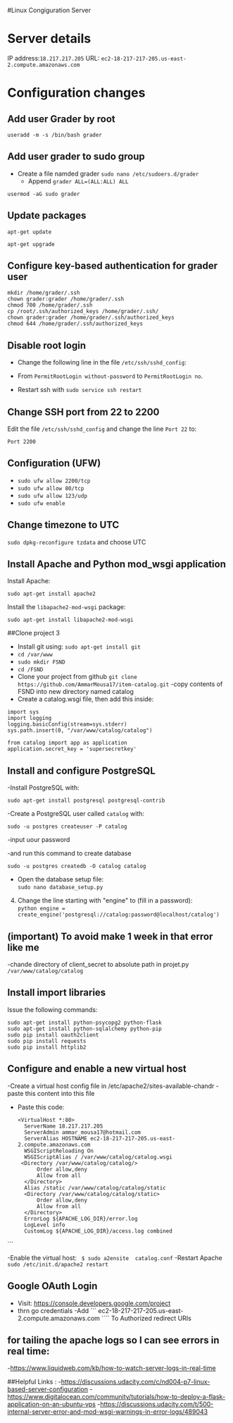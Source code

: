 
#Linux Congiguration Server

# Server details
IP address:`18.217.217.205`
URL: `ec2-18-217-217-205.us-east-2.compute.amazonaws.com`

# Configuration changes

## Add user Grader by root
`useradd -m -s /bin/bash grader`

## Add user grader to sudo group
- Create a file namded grader `sudo nano /etc/sudoers.d/grader`
  - Append `grader ALL=(ALL:ALL) ALL`
```
usermod -aG sudo grader
```

## Update packages

`apt-get update`

`apt-get upgrade` 



## Configure key-based authentication for grader user
```
mkdir /home/grader/.ssh
chown grader:grader /home/grader/.ssh
chmod 700 /home/grader/.ssh
cp /root/.ssh/authorized_keys /home/grader/.ssh/
chown grader:grader /home/grader/.ssh/authorized_keys
chmod 644 /home/grader/.ssh/authorized_keys
```

## Disable root login
- Change the following line in the file `/etc/ssh/sshd_config`:

- From `PermitRootLogin without-password` to `PermitRootLogin no`.


 - Restart ssh with `sudo service ssh restart`



## Change SSH port from 22 to 2200
Edit the file `/etc/ssh/sshd_config` and change the line `Port 22` to:

`Port 2200`



## Configuration (UFW)
 - `sudo ufw allow 2200/tcp`
  - `sudo ufw allow 80/tcp`
  - `sudo ufw allow 123/udp`
  - `sudo ufw enable`
  
## Change timezone to UTC

`sudo dpkg-reconfigure tzdata` and choose UTC

## Install Apache and Python mod_wsgi application
Install Apache:

`sudo apt-get install apache2`

Install the `libapache2-mod-wsgi` package:

`sudo apt-get install libapache2-mod-wsgi`

##Clone project 3

 - Install git using: `sudo apt-get install git`
  - `cd /var/www`
  - `sudo mkdir FSND`
  - `cd /FSND`
  - Clone your project from github `git clone https://github.com/AmmarMousa17/item-catalog.git`
  -copy contents of FSND into new directory named catalog
  - Create a catalog.wsgi file, then add this inside:
  ```
  import sys
  import logging
  logging.basicConfig(stream=sys.stderr)
  sys.path.insert(0, "/var/www/catalog/catalog")
  
  from catalog import app as application
  application.secret_key = 'supersecretkey'
  ```
 

## Install and configure PostgreSQL
-Install PostgreSQL with:

`sudo apt-get install postgresql postgresql-contrib`

-Create a PostgreSQL user called `catalog` with:

`sudo -u postgres createuser -P catalog`

-input uour password

-and run this command to create database

`sudo -u postgres createdb -O catalog catalog`
- Open the database setup file:  
  `sudo nano database_setup.py`
4. Change the line starting with "engine" to (fill in a password):  
  ```python engine = create_engine('postgresql://catalog:password@localhost/catalog')``` 

  ## (important) To avoid make 1 week in that error like me
-chande directory of client_secret to absolute path in projet.py
``` /var/www/catalog/catalog ```


## Install import libraries
Issue the following commands:
```
sudo apt-get install python-psycopg2 python-flask
sudo apt-get install python-sqlalchemy python-pip
sudo pip install oauth2client
sudo pip install requests
sudo pip install httplib2

```

## Configure and enable a new virtual host
-Create a virtual host config file in /etc/apache2/sites-available-chandr 
-paste this content into this file 

- Paste this code: 
  ```
  <VirtualHost *:80>
    ServerName 18.217.217.205
    ServerAdmin ammar_mousa17@hotmail.com
    ServerAlias HOSTNAME ec2-18-217-217-205.us-east-2.compute.amazonaws.com
    WSGIScriptReloading On
    WSGIScriptAlias / /var/www/catalog/catalog.wsgi 
   <Directory /var/www/catalog/catalog/>
        Order allow,deny
        Allow from all
    </Directory>
    Alias /static /var/www/catalog/catalog/static
    <Directory /var/www/catalog/catalog/static>
        Order allow,deny
        Allow from all
    </Directory>
    ErrorLog ${APACHE_LOG_DIR}/error.log
    LogLevel info
    CustomLog ${APACHE_LOG_DIR}/access.log combined
</VirtualHost>
  ```
  
 -Enable the virtual host:
 ``` $ sudo a2ensite  catalog.conf```
-Restart Apache
``` sudo /etc/init.d/apache2 restart ```


## Google OAuth Login
 - Visit: https://console.developers.google.com/project
  - thrn go credentials
  -Add ``` ec2-18-217-217-205.us-east-2.compute.amazonaws.com ```` To Authorized redirect URIs
  
## for tailing the apache logs so I can see errors in real time:
 -https://www.liquidweb.com/kb/how-to-watch-server-logs-in-real-time
 
 
 ##Helpful Links :
 -https://discussions.udacity.com/c/nd004-p7-linux-based-server-configuration
 -https://www.digitalocean.com/community/tutorials/how-to-deploy-a-flask-application-on-an-ubuntu-vps
 -https://discussions.udacity.com/t/500-internal-server-error-and-mod-wsgi-warnings-in-error-logs/489043
 
